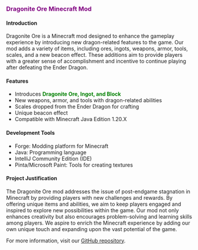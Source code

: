 ### <span style="color:purple;">Dragonite Ore Minecraft Mod</span>

#### Introduction
Dragonite Ore is a Minecraft mod designed to enhance the gameplay experience by introducing new dragon-related features to the game. Our mod adds a variety of items, including ores, ingots, weapons, armor, tools, scales, and a new beacon effect. These additions aim to provide players with a greater sense of accomplishment and incentive to continue playing after defeating the Ender Dragon.

#### Features
- Introduces <span style="color:green;"><b>Dragonite Ore, Ingot, and Block</b></span>
- New weapons, armor, and tools with dragon-related abilities
- Scales dropped from the Ender Dragon for crafting
- Unique beacon effect
- Compatible with Minecraft Java Edition 1.20.X

#### Development Tools
- Forge: Modding platform for Minecraft
- Java: Programming language
- IntelliJ Community Edition (IDE)
- Pinta/Microsoft Paint: Tools for creating textures

#### Project Justification
The Dragonite Ore mod addresses the issue of post-endgame stagnation in Minecraft by providing players with new challenges and rewards. By offering unique items and abilities, we aim to keep players engaged and inspired to explore new possibilities within the game. Our mod not only enhances creativity but also encourages problem-solving and learning skills among players. We aspire to enrich the Minecraft experience by adding our own unique touch and expanding upon the vast potential of the game.

For more information, visit our <a href="https://github.com/godlaska/CSE201-Project/">GitHub repository</a>. 
